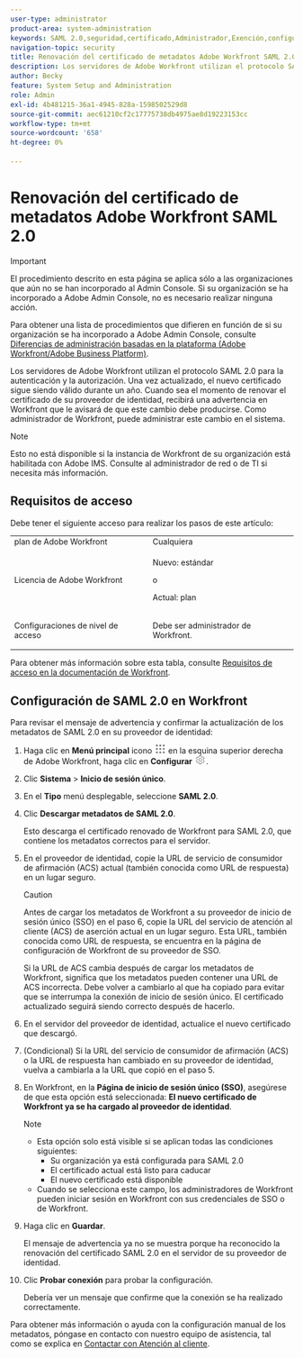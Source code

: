 ```yaml
---
user-type: administrator
product-area: system-administration
keywords: SAML 2.0,seguridad,certificado,Administrador,Exención,configurar,metadatos
navigation-topic: security
title: Renovación del certificado de metadatos Adobe Workfront SAML 2.0
description: Los servidores de Adobe Workfront utilizan el protocolo SAML 2.0 para la autenticación y la autorización. Una vez actualizado, el nuevo certificado sigue siendo válido durante un año. Cuando sea el momento de renovar el certificado de su proveedor de identidad, recibirá una advertencia en Workfront que le avisará de que este cambio debe producirse. Como administrador de Workfront, puede administrar este cambio en el sistema.
author: Becky
feature: System Setup and Administration
role: Admin
exl-id: 4b481215-36a1-4945-828a-1598502529d8
source-git-commit: aec61210cf2c17775738db4975ae8d19223153cc
workflow-type: tm+mt
source-wordcount: '658'
ht-degree: 0%

---
```


# Renovación del certificado de metadatos Adobe Workfront SAML 2.0

>[!IMPORTANT]
>
>El procedimiento descrito en esta página se aplica sólo a las organizaciones que aún no se han incorporado al Admin Console. Si su organización se ha incorporado a Adobe Admin Console, no es necesario realizar ninguna acción.
>
>Para obtener una lista de procedimientos que difieren en función de si su organización se ha incorporado a Adobe Admin Console, consulte [Diferencias de administración basadas en la plataforma (Adobe Workfront/Adobe Business Platform)](../../../administration-and-setup/get-started-wf-administration/actions-in-admin-console.md).

Los servidores de Adobe Workfront utilizan el protocolo SAML 2.0 para la autenticación y la autorización. Una vez actualizado, el nuevo certificado sigue siendo válido durante un año. Cuando sea el momento de renovar el certificado de su proveedor de identidad, recibirá una advertencia en Workfront que le avisará de que este cambio debe producirse. Como administrador de Workfront, puede administrar este cambio en el sistema.

<!--Use this Important note box in the last few weeks before each update.

You must take action to update the metadata in your identity provider with the information from the renewed certificate before the specified date. Mismatched certificates can keep your users from logging in to Workfront after November 22, 2022.
 
-->

>[!NOTE]
>
>Esto no está disponible si la instancia de Workfront de su organización está habilitada con Adobe IMS. Consulte al administrador de red o de TI si necesita más información.

## Requisitos de acceso

Debe tener el siguiente acceso para realizar los pasos de este artículo:

<table style="table-layout:auto"> 
 <col> 
 <col> 
 <tbody> 
  <tr> 
   <td role="rowheader">plan de Adobe Workfront</td> 
   <td>Cualquiera</td> 
  </tr> 
 <tr> 
  <td role="rowheader">Licencia de Adobe Workfront</td> 
  <td> <p>Nuevo: estándar </p>
 <p>o</p> 
<p>Actual: plan </p> 
</td> 
 </tr>   
 <tr> 
   <td role="rowheader">Configuraciones de nivel de acceso</td> 
   <td> <p>Debe ser administrador de Workfront.</p> </td> 
  </tr> 
 </tbody> 
</table>

Para obtener más información sobre esta tabla, consulte [Requisitos de acceso en la documentación de Workfront](/help/quicksilver/administration-and-setup/add-users/access-levels-and-object-permissions/access-level-requirements-in-documentation.md).

## Configuración de SAML 2.0 en Workfront

Para revisar el mensaje de advertencia y confirmar la actualización de los metadatos de SAML 2.0 en su proveedor de identidad:

1. Haga clic en **Menú principal** icono ![](assets/main-menu-icon.png) en la esquina superior derecha de Adobe Workfront, haga clic en **Configurar** ![](assets/gear-icon-settings.png).

1. Clic **Sistema** > **Inicio de sesión único**.

1. En el **Tipo** menú desplegable, seleccione **SAML 2.0**.

1. Clic **Descargar metadatos de SAML 2.0**.

   Esto descarga el certificado renovado de Workfront para SAML 2.0, que contiene los metadatos correctos para el servidor.

1. En el proveedor de identidad, copie la URL de servicio de consumidor de afirmación (ACS) actual (también conocida como URL de respuesta) en un lugar seguro.

   >[!CAUTION]
   >
   >Antes de cargar los metadatos de Workfront a su proveedor de inicio de sesión único (SSO) en el paso 6, copie la URL del servicio de atención al cliente (ACS) de aserción actual en un lugar seguro. Esta URL, también conocida como URL de respuesta, se encuentra en la página de configuración de Workfront de su proveedor de SSO.
   >
   >
   >Si la URL de ACS cambia después de cargar los metadatos de Workfront, significa que los metadatos pueden contener una URL de ACS incorrecta. Debe volver a cambiarlo al que ha copiado para evitar que se interrumpa la conexión de inicio de sesión único. El certificado actualizado seguirá siendo correcto después de hacerlo.

1. En el servidor del proveedor de identidad, actualice el nuevo certificado que descargó.
1. (Condicional) Si la URL del servicio de consumidor de afirmación (ACS) o la URL de respuesta han cambiado en su proveedor de identidad, vuelva a cambiarla a la URL que copió en el paso 5.
1. En Workfront, en la **Página de inicio de sesión único (SSO)**, asegúrese de que esta opción está seleccionada: **El nuevo certificado de Workfront ya se ha cargado al proveedor de identidad**.

   >[!NOTE]
   >
   >* Esta opción solo está visible si se aplican todas las condiciones siguientes:
   >   * Su organización ya está configurada para SAML 2.0
   >   * El certificado actual está listo para caducar
   >   * El nuevo certificado está disponible
   >* Cuando se selecciona este campo, los administradores de Workfront pueden iniciar sesión en Workfront con sus credenciales de SSO o de Workfront.

1. Haga clic en **Guardar**.

   El mensaje de advertencia ya no se muestra porque ha reconocido la renovación del certificado SAML 2.0 en el servidor de su proveedor de identidad.

1. Clic **Probar conexión** para probar la configuración.

   Debería ver un mensaje que confirme que la conexión se ha realizado correctamente.

Para obtener más información o ayuda con la configuración manual de los metadatos, póngase en contacto con nuestro equipo de asistencia, tal como se explica en [Contactar con Atención al cliente](../../../workfront-basics/tips-tricks-and-troubleshooting/contact-customer-support.md).
